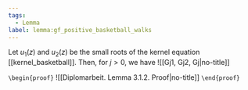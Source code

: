 ```yaml
---
tags:
  - Lemma
label: lemma:gf_positive_basketball_walks
---
```

Let $u_{1}(z)$ and $u_{2}(z)$ be the small roots of the kernel equation [[kernel_basketball]]. Then, for $j > 0$, we have
![[Gj1, Gj2, Gj|no-title]]

`\begin{proof}`
![[Diplomarbeit. Lemma 3.1.2. Proof|no-title]]
`\end{proof}`
